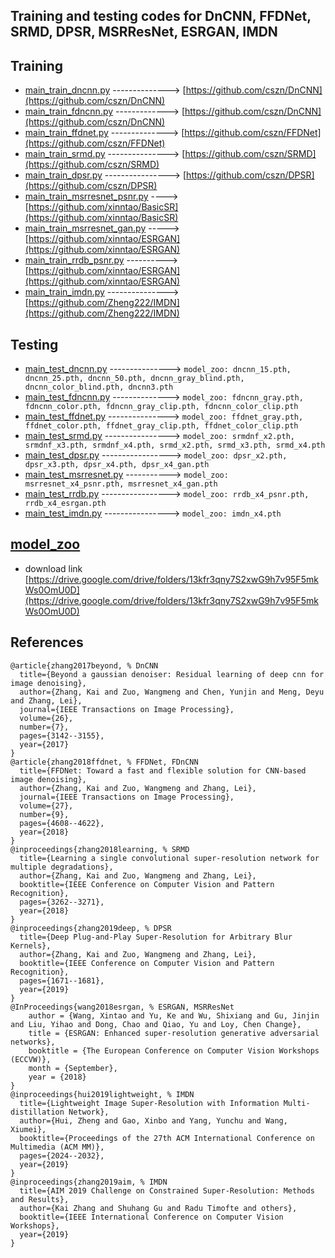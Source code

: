 ## Training and testing codes for DnCNN, FFDNet, SRMD, DPSR, MSRResNet, ESRGAN, IMDN
Training
----------
- [main_train_dncnn.py](main_train_dncnn.py) --------------> [https://github.com/cszn/DnCNN](https://github.com/cszn/DnCNN)
- [main_train_fdncnn.py](main_train_fdncnn.py) -------------> [https://github.com/cszn/DnCNN](https://github.com/cszn/DnCNN)
- [main_train_ffdnet.py](main_train_ffdnet.py) --------------> [https://github.com/cszn/FFDNet](https://github.com/cszn/FFDNet)
- [main_train_srmd.py](main_train_srmd.py) ---------------> [https://github.com/cszn/SRMD](https://github.com/cszn/SRMD)
- [main_train_dpsr.py](main_train_dpsr.py) ----------------> [https://github.com/cszn/DPSR](https://github.com/cszn/DPSR)
- [main_train_msrresnet_psnr.py](main_train_msrresnet_psnr.py) ----> [https://github.com/xinntao/BasicSR](https://github.com/xinntao/BasicSR)
- [main_train_msrresnet_gan.py](main_train_msrresnet_gan.py) -----> [https://github.com/xinntao/ESRGAN](https://github.com/xinntao/ESRGAN)
- [main_train_rrdb_psnr.py](main_train_rrdb_psnr.py) ----------> [https://github.com/xinntao/ESRGAN](https://github.com/xinntao/ESRGAN)
- [main_train_imdn.py](main_train_imdn.py) ---------------> [https://github.com/Zheng222/IMDN](https://github.com/Zheng222/IMDN)

Testing
----------
- [main_test_dncnn.py](main_test_dncnn.py) ---------------> ```model_zoo: dncnn_15.pth, dncnn_25.pth, dncnn_50.pth, dncnn_gray_blind.pth, dncnn_color_blind.pth, dncnn3.pth```
- [main_test_fdncnn.py](main_test_fdncnn.py) --------------> ```model_zoo: fdncnn_gray.pth, fdncnn_color.pth, fdncnn_gray_clip.pth, fdncnn_color_clip.pth```
- [main_test_ffdnet.py](main_test_ffdnet.py) ---------------> ```model_zoo: ffdnet_gray.pth, ffdnet_color.pth, ffdnet_gray_clip.pth, ffdnet_color_clip.pth```
- [main_test_srmd.py](main_test_srmd.py) ----------------> ```model_zoo: srmdnf_x2.pth, srmdnf_x3.pth, srmdnf_x4.pth, srmd_x2.pth, srmd_x3.pth, srmd_x4.pth```
- [main_test_dpsr.py](main_test_dpsr.py) -----------------> ```model_zoo: dpsr_x2.pth, dpsr_x3.pth, dpsr_x4.pth, dpsr_x4_gan.pth```
- [main_test_msrresnet.py](main_test_msrresnet.py) -----------> ```model_zoo: msrresnet_x4_psnr.pth, msrresnet_x4_gan.pth```
- [main_test_rrdb.py](main_test_rrdb.py) -----------------> ```model_zoo: rrdb_x4_psnr.pth, rrdb_x4_esrgan.pth```
- [main_test_imdn.py](main_test_imdn.py) ----------------> ```model_zoo: imdn_x4.pth```

[model_zoo](model_zoo)
--------
- download link [https://drive.google.com/drive/folders/13kfr3qny7S2xwG9h7v95F5mkWs0OmU0D](https://drive.google.com/drive/folders/13kfr3qny7S2xwG9h7v95F5mkWs0OmU0D)

References
----------
```
@article{zhang2017beyond, % DnCNN
  title={Beyond a gaussian denoiser: Residual learning of deep cnn for image denoising},
  author={Zhang, Kai and Zuo, Wangmeng and Chen, Yunjin and Meng, Deyu and Zhang, Lei},
  journal={IEEE Transactions on Image Processing},
  volume={26},
  number={7},
  pages={3142--3155},
  year={2017}
}
@article{zhang2018ffdnet, % FFDNet, FDnCNN
  title={FFDNet: Toward a fast and flexible solution for CNN-based image denoising},
  author={Zhang, Kai and Zuo, Wangmeng and Zhang, Lei},
  journal={IEEE Transactions on Image Processing},
  volume={27},
  number={9},
  pages={4608--4622},
  year={2018}
}
@inproceedings{zhang2018learning, % SRMD
  title={Learning a single convolutional super-resolution network for multiple degradations},
  author={Zhang, Kai and Zuo, Wangmeng and Zhang, Lei},
  booktitle={IEEE Conference on Computer Vision and Pattern Recognition},
  pages={3262--3271},
  year={2018}
}
@inproceedings{zhang2019deep, % DPSR
  title={Deep Plug-and-Play Super-Resolution for Arbitrary Blur Kernels},
  author={Zhang, Kai and Zuo, Wangmeng and Zhang, Lei},
  booktitle={IEEE Conference on Computer Vision and Pattern Recognition},
  pages={1671--1681},
  year={2019}
}
@InProceedings{wang2018esrgan, % ESRGAN, MSRResNet
    author = {Wang, Xintao and Yu, Ke and Wu, Shixiang and Gu, Jinjin and Liu, Yihao and Dong, Chao and Qiao, Yu and Loy, Chen Change},
    title = {ESRGAN: Enhanced super-resolution generative adversarial networks},
    booktitle = {The European Conference on Computer Vision Workshops (ECCVW)},
    month = {September},
    year = {2018}
}
@inproceedings{hui2019lightweight, % IMDN
  title={Lightweight Image Super-Resolution with Information Multi-distillation Network},
  author={Hui, Zheng and Gao, Xinbo and Yang, Yunchu and Wang, Xiumei},
  booktitle={Proceedings of the 27th ACM International Conference on Multimedia (ACM MM)},
  pages={2024--2032},
  year={2019}
}
@inproceedings{zhang2019aim, % IMDN
  title={AIM 2019 Challenge on Constrained Super-Resolution: Methods and Results},
  author={Kai Zhang and Shuhang Gu and Radu Timofte and others},
  booktitle={IEEE International Conference on Computer Vision Workshops},
  year={2019}
}
```
